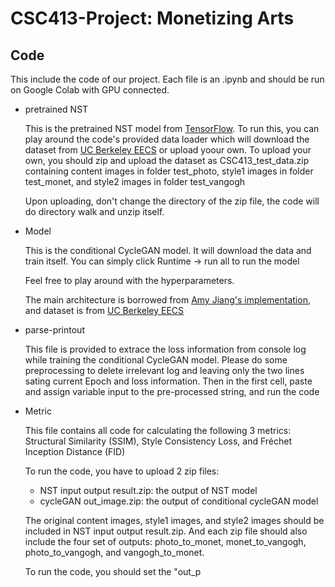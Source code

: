 # CSC413-Project: Monetizing Arts

## Code
 This include the code of our project. Each file is an .ipynb and should be run on Google Colab with GPU connected. 
 
 - pretrained NST
 
   This is the pretrained NST model from [TensorFlow](https://tfhub.dev/google/magenta/arbitrary-image-stylization-v1-256/1). To run this, you can play around the code's provided data loader which will download the dataset from [UC Berkeley EECS](https://people.eecs.berkeley.edu/~taesung_park/CycleGAN/datasets/) or upload yoour own. To upload your own, you should zip and upload the dataset as CSC413_test_data.zip containing content images in folder test_photo, style1 images in folder test_monet, and style2 images in folder test_vangogh
  
   Upon uploading, don't change the directory of the zip file, the code will do directory walk and unzip itself.
   
 - Model

   This is the conditional CycleGAN model. It will download the data and train itself. You can simply click Runtime -> run all to run the model
   
   Feel free to play around with the hyperparameters.
   
   The main architecture is borrowed from [Amy Jiang's implementation](https://www.kaggle.com/code/amyjang/monet-cyclegan-tutorial/notebook), and dataset is from [UC Berkeley EECS](https://people.eecs.berkeley.edu/~taesung_park/CycleGAN/datasets/)

 - parse-printout

   This file is provided to extrace the loss information from console log while training the conditional CycleGAN model. Please do some preprocessing to delete irrelevant log and leaving only the two lines sating current Epoch and loss information. Then in the first cell, paste and assign variable input to the pre-processed string, and run the code
   
 - Metric

   This file contains all code for calculating the following 3 metrics: Structural Similarity (SSIM), Style Consistency Loss, and Fréchet Inception Distance (FID)
   
   To run the code, you have to upload 2 zip files: 
    - NST input output result.zip: the output of NST model
    - cycleGAN out_image.zip: the output of conditional cycleGAN model
    
    The original content images, style1 images, and style2 images should be included in NST input output result.zip. And each zip file should also include the four set of outputs: photo_to_monet, monet_to_vangogh, photo_to_vangogh, and vangogh_to_monet.
    
    To run the code, you should set the "out_p
